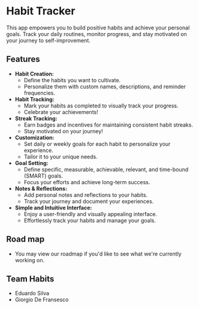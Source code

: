 # Habit Tracker

This app empowers you to build positive habits and achieve your personal goals. Track your daily routines, monitor progress, and stay motivated on your journey to self-improvement.

## Features

- **Habit Creation:**
    - Define the habits you want to cultivate.
    - Personalize them with custom names, descriptions, and reminder frequencies.
- **Habit Tracking:**
    - Mark your habits as completed to visually track your progress.
    - Celebrate your achievements!
- **Streak Tracking:**
    - Earn badges and incentives for maintaining consistent habit streaks.
    - Stay motivated on your journey!
- **Customization:**
    - Set daily or weekly goals for each habit to personalize your experience.
    - Tailor it to your unique needs.
- **Goal Setting:**
    - Define specific, measurable, achievable, relevant, and time-bound (SMART) goals.
    - Focus your efforts and achieve long-term success.
- **Notes & Reflections:**
    - Add personal notes and reflections to your habits.
    - Track your journey and document your experiences.
- **Simple and Intuitive Interface:**
    - Enjoy a user-friendly and visually appealing interface.
    - Effortlessly track your habits and manage your goals.
## Road map

- You may view our roadmap if you'd like to see what we're currently working on.
  
## Team Habits

- Eduardo Silva
- Giorgio De Fransesco
